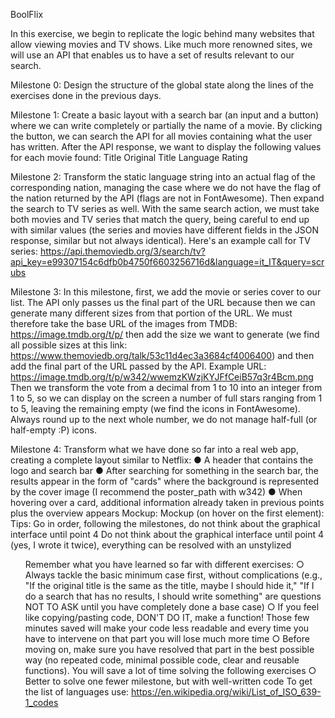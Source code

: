 BoolFlix

In this exercise, we begin to replicate the logic behind many websites that allow viewing movies and TV shows.
Like much more renowned sites, we will use an API that enables us to have a set of results relevant to our search.

Milestone 0:
Design the structure of the global state along the lines of the exercises done in the previous days.

Milestone 1:
Create a basic layout with a search bar (an input and a button) where we can write completely or partially the name of a movie. By clicking the button, we can search the API for all movies containing what the user has written.
After the API response, we want to display the following values for each movie found:
Title
Original Title
Language
Rating

Milestone 2:
Transform the static language string into an actual flag of the corresponding nation, managing the case where we do not have the flag of the nation returned by the API (flags are not in FontAwesome).
Then expand the search to TV series as well. With the same search action, we must take both movies and TV series that match the query, being careful to end up with similar values (the series and movies have different fields in the JSON response, similar but not always identical).
Here's an example call for TV series:
https://api.themoviedb.org/3/search/tv?api_key=e99307154c6dfb0b4750f6603256716d&language=it_IT&query=scrubs

Milestone 3:
In this milestone, first, we add the movie or series cover to our list. The API only passes us the final part of the URL because then we can generate many different sizes from that portion of the URL.
We must therefore take the base URL of the images from TMDB:
https://image.tmdb.org/t/p/ then add the size we want to generate (we find all possible sizes at this link:
https://www.themoviedb.org/talk/53c11d4ec3a3684cf4006400) and then add the final part of the URL passed by the API.
Example URL:
https://image.tmdb.org/t/p/w342/wwemzKWzjKYJFfCeiB57q3r4Bcm.png
Then we transform the vote from a decimal from 1 to 10 into an integer from 1 to 5, so we can display on the screen a number of full stars ranging from 1 to 5, leaving the remaining empty (we find the icons in FontAwesome).
Always round up to the next whole number, we do not manage half-full (or half-empty :P) icons.

Milestone 4:
Transform what we have done so far into a real web app, creating a complete layout similar to Netflix:
● A header that contains the logo and search bar
● After searching for something in the search bar, the results appear in the form of "cards" where the background is represented by the cover image (I recommend the poster_path with w342)
● When hovering over a card, additional information already taken in previous points plus the overview appears
Mockup:
Mockup (on hover on the first element):
Tips:
Go in order, following the milestones, do not think about the graphical interface until point 4
Do not think about the graphical interface until point 4 (yes, I wrote it twice), everything can be resolved with an unstylized <ul>
Remember what you have learned so far with different exercises:
○ Always tackle the basic minimum case first, without complications (e.g., "If the original title is the same as the title, maybe I should hide it," "If I do a search that has no results, I should write something" are questions NOT TO ASK until you have completely done a base case)
○ If you feel like copying/pasting code, DON'T DO IT, make a function! Those few minutes saved will make your code less readable and every time you have to intervene on that part you will lose much more time
○ Before moving on, make sure you have resolved that part in the best possible way (no repeated code, minimal possible code, clear and reusable functions). You will save a lot of time solving the following exercises
○ Better to solve one fewer milestone, but with well-written code
To get the list of languages use:
https://en.wikipedia.org/wiki/List_of_ISO_639-1_codes
